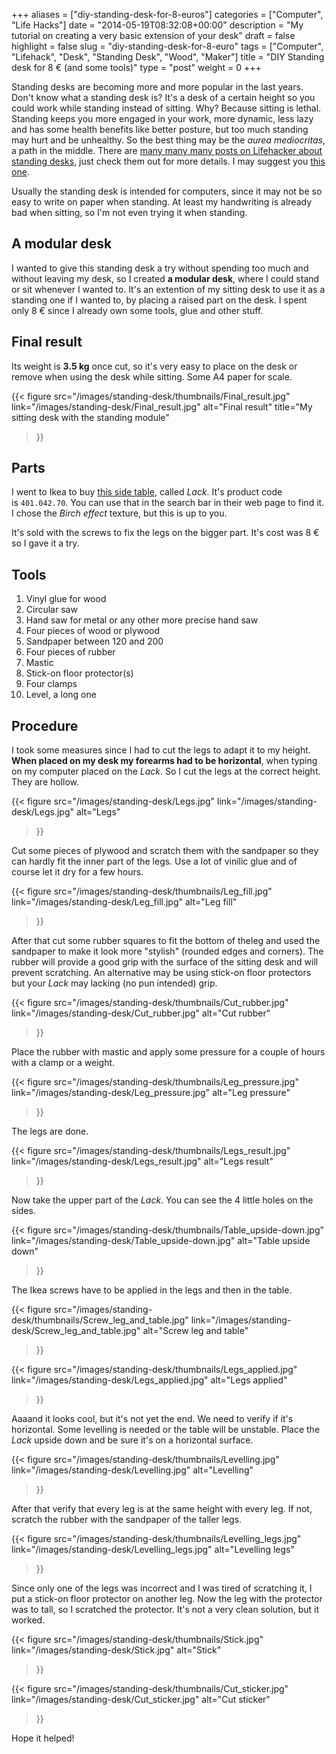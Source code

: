 +++
aliases      = ["diy-standing-desk-for-8-euros"]
categories   = ["Computer", "Life Hacks"]
date         = "2014-05-19T08:32:08+00:00"
description  = "My tutorial on creating a very basic extension of your desk"
draft        = false
highlight    = false
slug         = "diy-standing-desk-for-8-euro"
tags         = ["Computer", "Lifehack", "Desk", "Standing Desk", "Wood", "Maker"]
title        = "DIY Standing desk for 8 € (and some tools)"
type         = "post"
weight       = 0
+++


Standing desks are becoming more and more popular in the last years. Don't know
what a standing desk is? It's a desk of a certain height so you could work while
standing instead of sitting. Why? Because sitting is lethal. Standing keeps you
more engaged in your work, more dynamic, less lazy and has some health benefits
like better posture, but too much standing may hurt and be unhealthy. So the
best thing may be the _aurea mediocritas_, a path in the middle. There are
[many many many posts on Lifehacker about standing desks](http://lifehacker.com/tag/standing-desk),
just check them out for more details. I may suggest you
[this one](http://lifehacker.com/5735528/why-and-how-i-switched-to-a-standing-desk).

Usually the standing desk is intended for computers, since it may not be so easy
to write on paper when standing. At least my handwriting is already bad when
sitting, so I'm not even trying it when standing.


## A modular desk

I wanted to give this standing desk a try without spending too much and without
leaving my desk, so I created **a modular desk**, where I could stand or sit
whenever I wanted to. It's an extention of my sitting desk to use it as a
standing one if I wanted to, by placing a raised part on the desk. I spent only
8 € since I already own some tools, glue and other stuff.


## Final result

Its weight is **3.5 kg** once cut, so it's very easy to place on the desk or
remove when using the desk while sitting. Some A4 paper for scale.

{{< figure 
    src="/images/standing-desk/thumbnails/Final_result.jpg" 
    link="/images/standing-desk/Final_result.jpg"
    alt="Final result" 
    title="My sitting desk with the standing module"
>}}


## Parts

I went to Ikea to buy
[this side table](http://www.ikea.com/gb/en/catalog/products/20011413/#/40104270),
called _Lack_. It's product code is `401.042.70`. You can use that in the search
bar in their web page to find it. I chose the _Birch effect_ texture, but this
is up to you.

It's sold with the screws to fix the legs on the bigger part. It's cost was 8 €
so I gave it a try.


## Tools

1. Vinyl glue for wood
2. Circular saw
3. Hand saw for metal or any other more precise hand saw
4. Four pieces of wood or plywood
5. Sandpaper between 120 and 200
6. Four pieces of rubber
7. Mastic
8. Stick-on floor protector(s)
9. Four clamps
10. Level, a long one


## Procedure

I took some measures since I had to cut the legs to adapt it to my
height. **When placed on my desk my forearms had to be horizontal**, when typing
on my computer placed on the _Lack_. So I cut the legs at the correct
height. They are hollow.

{{< figure 
    src="/images/standing-desk/Legs.jpg" 
    link="/images/standing-desk/Legs.jpg"
    alt="Legs" 
>}}

Cut some pieces of plywood and scratch them with the sandpaper so they can
hardly fit the inner part of the legs. Use a lot of vinilic glue and of course let it dry for a few hours.

{{< figure 
    src="/images/standing-desk/thumbnails/Leg_fill.jpg" 
    link="/images/standing-desk/Leg_fill.jpg"
    alt="Leg fill" 
>}}

After that cut some rubber squares to fit the bottom of theleg and used the
sandpaper to make it look more "stylish" (rounded edges and corners). The rubber
will provide a good grip with the surface of the sitting desk and will prevent
scratching. An alternative may be using stick-on floor protectors but your _Lack_
may lacking (no pun intended) grip.

{{< figure 
    src="/images/standing-desk/thumbnails/Cut_rubber.jpg" 
    link="/images/standing-desk/Cut_rubber.jpg"
    alt="Cut rubber" 
>}}

Place the rubber with mastic and apply some pressure for a couple of hours with a clamp or a weight.

{{< figure 
    src="/images/standing-desk/thumbnails/Leg_pressure.jpg" 
    link="/images/standing-desk/Leg_pressure.jpg"
    alt="Leg pressure" 
>}}

The legs are done.

{{< figure 
    src="/images/standing-desk/thumbnails/Legs_result.jpg" 
    link="/images/standing-desk/Legs_result.jpg"
    alt="Legs result" 
>}}

Now take the upper part of the _Lack_. You can see the 4 little holes on the
sides.

{{< figure 
    src="/images/standing-desk/thumbnails/Table_upside-down.jpg" 
    link="/images/standing-desk/Table_upside-down.jpg"
    alt="Table upside down" 
>}}

The Ikea screws have to be applied in the legs and then in the
table.

{{< figure 
    src="/images/standing-desk/thumbnails/Screw_leg_and_table.jpg" 
    link="/images/standing-desk/Screw_leg_and_table.jpg"
    alt="Screw leg and table" 
>}}

{{< figure 
    src="/images/standing-desk/thumbnails/Legs_applied.jpg" 
    link="/images/standing-desk/Legs_applied.jpg"
    alt="Legs applied" 
>}}

Aaaand it looks cool, but it's not yet the end. We need to verify if it's
horizontal. Some levelling is needed or the table will be unstable. Place the
_Lack_ upside down and be sure it's on a horizontal surface.

{{< figure 
    src="/images/standing-desk/thumbnails/Levelling.jpg" 
    link="/images/standing-desk/Levelling.jpg"
    alt="Levelling" 
>}}

After that verify that every leg is at the same height with every leg. If not,
scratch the rubber with the sandpaper of the taller legs.

{{< figure 
    src="/images/standing-desk/thumbnails/Levelling_legs.jpg" 
    link="/images/standing-desk/Levelling_legs.jpg"
    alt="Levelling legs" 
>}}

Since only one of the legs was incorrect and I was tired of scratching it, I put
a stick-on floor protector on another leg. Now the leg with the protector was to
tall, so I scratched the protector. It's not a very clean solution, but it
worked.

{{< figure 
    src="/images/standing-desk/thumbnails/Stick.jpg" 
    link="/images/standing-desk/Stick.jpg"
    alt="Stick" 
>}}

{{< figure 
    src="/images/standing-desk/thumbnails/Cut_sticker.jpg" 
    link="/images/standing-desk/Cut_sticker.jpg"
    alt="Cut sticker" 
>}}

Hope it helped!
